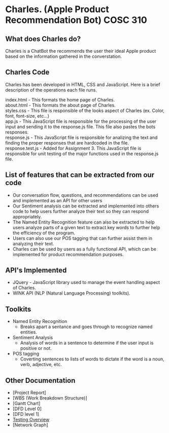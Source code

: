 ﻿# Charles. (Apple Product Recommendation Bot) COSC 310

## What does Charles do?
Charles is a ChatBot the recommends the user their ideal Apple product based on the information gathered in the converstation.

## Charles Code
Charles has been developed in HTML, CSS and JavaScript. Here is a brief description of the operations each file runs.<br/>

index.html - This formats the home page of Charles. <br/>
about.html - This formats the about page of Charles.<br/>
styles.css - This file is responsible of the looks aspect of Charles (ex. Color, font, font-size, etc...)<br/>
app.js - This JavaScript file is responsible for the processing of the user input and sending it to the response.js file. This file also pastes the bots responses.<br/>
response.js - This JavaScript file is responsible for analizing the text and finding the proper responses that are hardcoded in the file.<br/>
response.test.js - Added for Assignment 3. This JavaScript file is responsible for unit testing of the major functions used in the response.js file.<br/>

## List of features that can be extracted from our code
- Our conversation flow, questions, and recommendations can be used and implemented as an API for other users 
- Our Sentiment analysis can be extracted and implemented into others code to help users further analyze their text so they can respond appropriately.
- The Named Entity Recognition feature can also be extracted to help users analyze parts of a given text to extract key words to further help the efficiency of the program.
- Users can also use our POS tagging that can further assist them in analyzing their text.
- Charles can be used by users as a fully functional API, which can be implemented for product recommendation purposes. 

## API's Implemented 
- JQuery - JavaScript library used to manage the event handling aspect of Charles.
- WINK API (NLP (Natural Language Processing) toolkits).
## Toolkits 
- Named Entity Recognition 
  - Breaks apart a sentance and goes through to recognize named entities.
- Sentiment Analysis 
  - Analysis of words in a sentence to determine if the user input is positive or not.
- POS tagging 
  - Coverting sentences to lists of words to dictate if the word is a noun, verb, adjective, etc.
  
 ## Other Documentation 
 - [Project Report]
 - [WBS (Work Breakdown Structure)]
 - [Gantt Chart]
 - [DFD Level 0]
 - [DFD level 1]
 - [Testing Overview](Automated_Unit_Testing.md)
 - [Network Graph]
 
